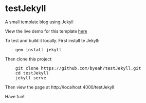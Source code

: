 # testJekyll
A small template blog using Jekyll

View the live demo for this template [here]

To test and build it locally. First install te Jekyll:
<pre>
	gem install jekyll
</pre>
Then clone this project:
<pre>
	git clone https://github.com/byeah/testJekyll.git
	cd testJekyll
	jekyll serve
</pre>

Then view the page at http://localhost:4000/testJekyll

Have fun!

[here]: https://byeah.github.io/testJekyll/
